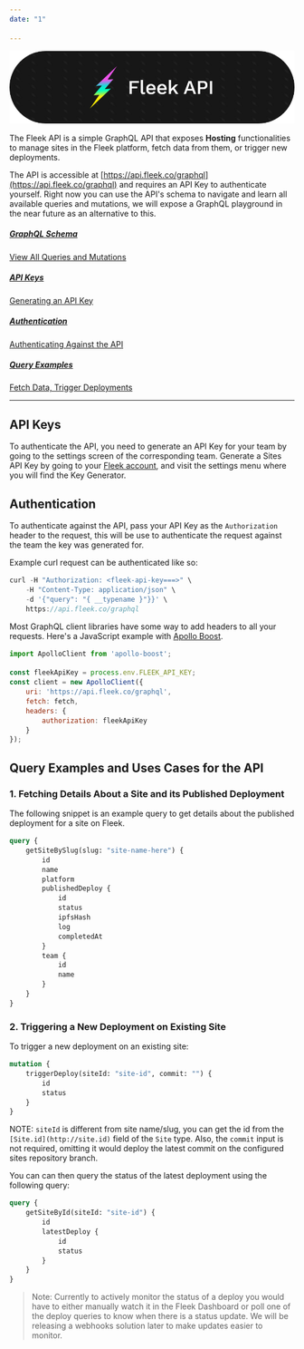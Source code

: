 ```yaml
---
date: "1"

---
```



![](imgs/api.png)

The Fleek API is a simple GraphQL API that exposes **Hosting** functionalities to manage sites in the Fleek platform, fetch data from them, or trigger new deployments.

The API is accessible at [https://api.fleek.co/graphql](https://api.fleek.co/graphql) and requires an API Key to authenticate yourself. Right now you can use the API's schema to navigate and learn all available queries and mutations, we will expose a GraphQL playground in the near future as an alternative to this.

<div class="prev-boxes-list">
  <a href="#fleek-cli-overview" class="prev-box">
    <h5>GraphQL Schema</h5>
    <p>View All Queries and Mutations</p>
  </a>
  <a href="#getting-started-with-the-fleek-cli" class="prev-box">
    <h5>API Keys</h5>
    <p>Generating an API Key</p>
  </a>
  <a href="#getting-started-with-the-fleek-cli" class="prev-box">
    <h5>Authentication</h5>
    <p>Authenticating Against the API</p>
  </a>
    <a href="#sites" class="prev-box">
    <h5>Query Examples </h5>
    <p>Fetch Data, Trigger Deployments</p>
  </a>
</div>

---
## API Keys
To authenticate the API, you need to generate an API Key for your team by going to the settings screen of the corresponding team. Generate a Sites API Key by going to your [Fleek account](https://fleek.co), and visit the settings menu where you will find the Key Generator.

## Authentication
To authenticate against the API, pass your API Key as the `Authorization` header to the request, this will be use to authenticate the request against the team the key was generated for.

Example curl request can be authenticated like so:

```jsx
curl -H "Authorization: <fleek-api-key===>" \
	-H "Content-Type: application/json" \
	-d '{"query": "{ __typename }"}}' \
	https://api.fleek.co/graphql
```

Most GraphQL client libraries have some way to add headers to all your requests. Here's a JavaScript example with [Apollo Boost](https://www.npmjs.com/package/apollo-boost).

```jsx
import ApolloClient from 'apollo-boost';

const fleekApiKey = process.env.FLEEK_API_KEY;
const client = new ApolloClient({
    uri: 'https://api.fleek.co/graphql',
    fetch: fetch,
    headers: {
        authorization: fleekApiKey
    }
});
```
## Query Examples and Uses Cases for the API

### 1. Fetching Details About a Site and its Published Deployment

The following snippet is an example query to get details about the published deployment for a site on Fleek.

```graphql
query {
	getSiteBySlug(slug: "site-name-here") {
		id
		name
		platform
		publishedDeploy {
			id
			status
			ipfsHash
			log
			completedAt
		}
		team {
			id
			name
		}
	}
}
```

### 2. Triggering a New Deployment on Existing Site

To trigger a new deployment on an existing site:

```graphql
mutation {
	triggerDeploy(siteId: "site-id", commit: "") {
		id
		status
	}
}
```

NOTE: `siteId` is different from site name/slug, you can get the id from the `[Site.id](http://site.id)` field of the `Site` type. Also, the `commit` input is not required, omitting it would deploy the latest commit on the configured sites repository branch.

You can can then query the status of the latest deployment using the following query:

```graphql
query {
	getSiteById(siteId: "site-id") {
		id
		latestDeploy {
			id
			status
		}
	}
}
```

> Note: Currently  to actively monitor the status of a deploy you would have to either manually watch it in the Fleek Dashboard or poll one of the deploy queries to know when there is a status update. We will be releasing a webhooks solution later to make updates easier to monitor.